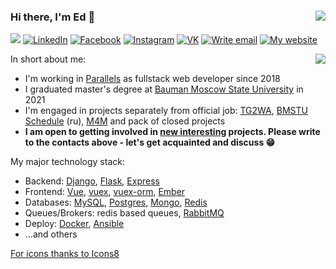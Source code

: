### Hi there, I'm Ed 👋 <img align="right" src="https://komarev.com/ghpvc/?username=ed-asriyan"/>

<a href="https://t.me/ed_asriyan" target="_blank"><img src="https://img.icons8.com/wired/34/000000/telegram-app.png"/></a>
<a href="https://www.linkedin.com/in/ed-asriyan" target="_blank"><img title="LinkedIn" src="https://img.icons8.com/wired/34/000000/linkedin.png"/></a>
<a href="https://www.facebook.com/ed.asrian" target="_blank"><img title="Facebook" src="https://img.icons8.com/wired/34/000000/facebook.png"/></a>
<a href="https://www.instagram.com/ed_asriyan" target="_blank"><img title="Instagram" src="https://img.icons8.com/wired/34/000000/instagram-new.png"/></a>
<a href="https://vk.com/ed_asriyan" target="_blank"><img title="VK" src="https://img.icons8.com/wired/34/000000/vk-com.png"/></a>
<a href="mailto:ed-asriyan@protonmail.com" target="_blank"><img title="Write email" src="https://img.icons8.com/wired/34/000000/send-mass-email.png"/></a>
<a href="https://asriyan.me" target="_blank"><img title="My website" src="https://img.icons8.com/wired/30/000000/domain.png"/></a>

<img align="right" src="https://github-readme-stats.vercel.app/api?username=ed-asriyan&show_icons=true&hide_rank=true"/>

In short about me:
- I'm working in [Parallels](https://www.parallels.com) as fullstack web developer since 2018
- I graduated master's degree at [Bauman Moscow State University](https://bmstu.ru/en) in 2021
- I'm engaged in projects separately from official job: [TG2WA](https://t.me/tgtowabot), [BMSTU Schedule](https://vk.com/bmstuschedule) (ru), [M4M](https://github.com/M4MController) and pack of closed projects
- **I am open to getting involved in <u>new interesting</u> projects. Please write to the contacts above - let's get acquainted and discuss 😁**


My major technology stack:
* Backend: [Django](http://djangoproject.com), [Flask](https://flask.palletsprojects.com), [Express](http://expressjs.com)
* Frontend: [Vue](https://v3.vuejs.org), [vuex](https://vuex.vuejs.org), [vuex-orm](https://vuex-orm.org), [Ember](https://emberjs.com)
* Databases: [MySQL](https://www.mysql.com), [Postgres](https://www.postgresql.org), [Mongo](https://www.mongodb.com), [Redis](https://redis.io)
* Queues/Brokers: redis based queues, [RabbitMQ](https://www.rabbitmq.com)
* Deploy: [Docker](https://www.docker.com), [Ansible](https://www.ansible.com)
* ...and others

<a align="right" href="https://icons8.com" target="_blank">For icons thanks to Icons8</a>
